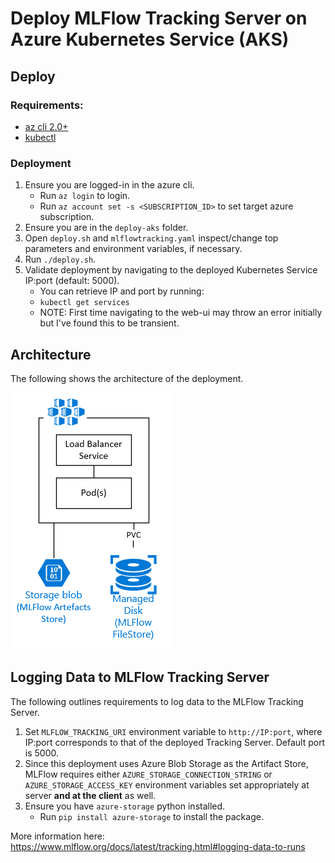 # Deploy MLFlow Tracking Server on Azure Kubernetes Service (AKS)

## Deploy

### Requirements: 
- [az cli 2.0+](https://docs.microsoft.com/en-us/cli/azure/install-azure-cli?view=azure-cli-latest)
- [kubectl](https://kubernetes.io/docs/tasks/tools/install-kubectl/)

### Deployment

1. Ensure you are logged-in in the azure cli. 
   - Run `az login` to login.
   - Run `az account set -s <SUBSCRIPTION_ID>` to set target azure subscription.
2. Ensure you are in the `deploy-aks` folder.
3. Open `deploy.sh` and `mlflowtracking.yaml` inspect/change top parameters and environment variables, if necessary.
4. Run `./deploy.sh`.
5. Validate deployment by navigating to the deployed Kubernetes Service IP:port (default: 5000).
   - You can retrieve IP and port by running: 
   - `kubectl get services`
   - NOTE: First time navigating to the web-ui may throw an error initially but I've found this to be transient.
## Architecture
The following shows the architecture of the deployment.

![AKS Architecture](../images/aks-archi.PNG?raw=true "ACI Architecture")

## Logging Data to MLFlow Tracking Server
The following outlines requirements to log data to the MLFlow Tracking Server.

1. Set `MLFLOW_TRACKING_URI` environment variable to `http://IP:port`, where IP:port corresponds to that of the deployed Tracking Server. Default port is 5000.
2. Since this deployment uses Azure Blob Storage as the Artifact Store, MLFlow requires either `AZURE_STORAGE_CONNECTION_STRING` or `AZURE_STORAGE_ACCESS_KEY` environment variables set appropriately at server **and at the client** as well.
3. Ensure you have `azure-storage` python installed.
   - Run `pip install azure-storage` to install the package.
  
More information here: https://www.mlflow.org/docs/latest/tracking.html#logging-data-to-runs